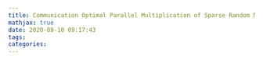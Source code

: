 ```yaml
---
title: Communication Optimal Parallel Multiplication of Sparse Random Matrices
mathjax: true
date: 2020-09-10 09:17:43
tags:
categories:
---
```

